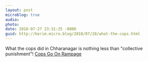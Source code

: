 ```yaml
---
layout: post
microblog: true
audio: 
photo: 
date: 2018-07-27 23:31:25 -0800
guid: http://kerim.micro.blog/2018/07/28/what-the-cops.html
---
```

What the cops did in Chharanagar is nothing less than "collective punishment"!  [Cops Go On Rampage](http://www.catchnews.com/india-news/chharas-of-ahmedabad-face-brutal-side-of-gujarat-model-as-cops-go-on-rampage-124846.html)
